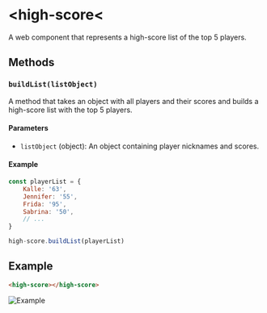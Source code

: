 # &lt;high-score&lt;

A web component that represents a high-score list of the top 5 players.

## Methods

### `buildList(listObject)`

A method that takes an object with all players and their scores and builds a high-score list with the top 5 players.

#### Parameters
 - `listObject` (object): An object containing player nicknames and scores.

#### Example
```javascript
const playerList = {
    Kalle: '63',
    Jennifer: '55',
    Frida: '95',
    Sabrina: '50',
    // ...
}

high-score.buildList(playerList)
```

## Example

```html
<high-score></high-score>
```

![Example]()